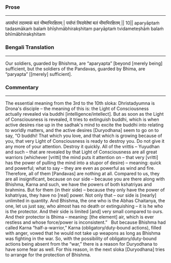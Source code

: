 ### Prose 
 --- 
अपर्याप्तं तदस्माकं बलं भीष्माभिरक्षितम् |
पर्याप्तं त्विदमेतेषां बलं भीमाभिरक्षितम् || 10||
aparyāptaṁ tadasmākaṁ balaṁ bhīṣhmābhirakṣhitam
paryāptaṁ tvidameteṣhāṁ balaṁ bhīmābhirakṣhitam

### Bengali Translation 
 --- 
Our soldiers, guarded by Bhishma, are “aparyapta” [beyond [merely being] sufficient, but the soldiers of the Pandavas, guarded by Bhima, are “paryapta” [[merely] sufficient].

### Commentary 
 --- 
The essential meaning from the 3rd to the 10th sloka: Dhristadyumna is Drona's disciple – the meaning of this is: the Light of Consciousness actually revealed via buddhi [intelligence/intellect]. But as soon as the Light of Consciousness is revealed, it tries to extinguish buddhi, which is when active desires rise up in the sadhak's mind to excite the buddhi into relating to worldly matters, and the active desires [Duryodhana] seem to go on to say, “O buddhi! That which you love, and that which is growing because of you, that very Light of Consciousness is ready to destroy you. Do not give it any more of your attention. Destroy it quickly. All of the vrittis – Yuyudhan and such – that are revealed by that Light of Consciousness are all great warriors (whichever [vritti] the mind puts it attention on – that very [vritti] has the power of pulling the mind into a stupor of desire) – meaning: quick and powerful; what to say – they are even as powerful as wind and fire. Therefore, all of them [Pandavas] are nothing at all. Compared to us, they are all insignificant, because on our side – because you are there along with Bhishma, Karna and such, we have the powers of both kshatriyas and brahmins. But for them (in their side) – because they only have the power of kshatriyas, they have no [real] power. Not only that – our side is [nearly] unlimited in quantity. And Bhishma, the one who is the Abhas Chaitanya, the one, let us just say, who almost has no death or extinguishing – it is he who is the protector. And their side is limited [and] very small compared to ours. And their protector is Bhima – meaning: [the element] air, which is ever restless and whose force/power is inconsistent.”
 
But because Bhishma had called Karna “half-a-warrior,” Karna (obligatory/duty-bound actions), filled with anger, vowed that he would not take up weapons as long as Bhishma was fighting in the war. So, with the possibility of obligatory/duty-bound actions being absent from the “war,” there is a reason for Duryodhana to have some fear as well. For this reason, in the next sloka [Duryodhana] tries to arrange for the protection of Bhishma.